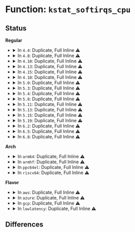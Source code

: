 # Function: <code>kstat_softirqs_cpu</code>

## Status
<b>Regular</b>
<ul>
<li>
<details>
<summary>In <code>4.4</code>: Duplicate, Full Inline ⚠️</summary>

**Collision:** Static Duplication

**Inline:** Full

**Transformation:** False

**Instances:**

```
In kernel/rcu/tree.c (ffffffff810e43c0)
Location: include/linux/kernel_stat.h:62
Inline: True
Inline callers:
  - kernel/rcu/tree.c:print_cpu_stall_info
  - kernel/rcu/tree.c:__note_gp_changes
```
```
In fs/proc/stat.c (ffffffff81282ea2)
Location: include/linux/kernel_stat.h:62
Inline: True
Inline callers:
  - fs/proc/stat.c:show_stat
```
```
In fs/proc/softirqs.c (ffffffff8128358d)
Location: include/linux/kernel_stat.h:62
Inline: True
Inline callers:
  - fs/proc/softirqs.c:show_softirqs
```
</details>
</li>
<li>
<details>
<summary>In <code>4.8</code>: Duplicate, Full Inline ⚠️</summary>

**Collision:** Static Duplication

**Inline:** Full

**Transformation:** False

**Instances:**

```
In kernel/rcu/tree.c (ffffffff810eab50)
Location: include/linux/kernel_stat.h:62
Inline: True
Inline callers:
  - kernel/rcu/tree.c:print_cpu_stall_info
  - kernel/rcu/tree.c:__note_gp_changes
```
```
In fs/proc/stat.c (ffffffff812aff08)
Location: include/linux/kernel_stat.h:62
Inline: True
Inline callers:
  - fs/proc/stat.c:show_stat
```
```
In fs/proc/softirqs.c (ffffffff812b05ec)
Location: include/linux/kernel_stat.h:62
Inline: True
Inline callers:
  - fs/proc/softirqs.c:show_softirqs
```
</details>
</li>
<li>
<details>
<summary>In <code>4.10</code>: Duplicate, Full Inline ⚠️</summary>

**Collision:** Static Duplication

**Inline:** Full

**Transformation:** False

**Instances:**

```
In kernel/rcu/tree.c (ffffffff810f1b10)
Location: include/linux/kernel_stat.h:62
Inline: True
Inline callers:
  - kernel/rcu/tree.c:print_cpu_stall_info
  - kernel/rcu/tree.c:__note_gp_changes
```
```
In fs/proc/stat.c (ffffffff812c58c7)
Location: include/linux/kernel_stat.h:62
Inline: True
Inline callers:
  - fs/proc/stat.c:show_stat
```
```
In fs/proc/softirqs.c (ffffffff812c5fde)
Location: include/linux/kernel_stat.h:62
Inline: True
Inline callers:
  - fs/proc/softirqs.c:show_softirqs
```
</details>
</li>
<li>
<details>
<summary>In <code>4.13</code>: Duplicate, Full Inline ⚠️</summary>

**Collision:** Static Duplication

**Inline:** Full

**Transformation:** False

**Instances:**

```
In kernel/rcu/tree.c (ffffffff810f6ce2)
Location: include/linux/kernel_stat.h:61
Inline: True
Inline callers:
  - kernel/rcu/tree.c:print_cpu_stall_info
  - kernel/rcu/tree.c:__note_gp_changes
```
```
In fs/proc/stat.c (ffffffff812d2ae6)
Location: include/linux/kernel_stat.h:61
Inline: True
Inline callers:
  - fs/proc/stat.c:show_stat
```
```
In fs/proc/softirqs.c (ffffffff812d31d9)
Location: include/linux/kernel_stat.h:61
Inline: True
Inline callers:
  - fs/proc/softirqs.c:show_softirqs
```
</details>
</li>
<li>
<details>
<summary>In <code>4.15</code>: Duplicate, Full Inline ⚠️</summary>

**Collision:** Static Duplication

**Inline:** Full

**Transformation:** False

**Instances:**

```
In kernel/rcu/tree.c (ffffffff81100d21)
Location: include/linux/kernel_stat.h:62
Inline: True
Inline callers:
  - kernel/rcu/tree.c:print_cpu_stall_info
  - kernel/rcu/tree.c:__note_gp_changes
```
```
In fs/proc/stat.c (ffffffff812f730f)
Location: include/linux/kernel_stat.h:62
Inline: True
Inline callers:
  - fs/proc/stat.c:show_stat
```
```
In fs/proc/softirqs.c (ffffffff812f7a25)
Location: include/linux/kernel_stat.h:62
Inline: True
Inline callers:
  - fs/proc/softirqs.c:show_softirqs
```
</details>
</li>
<li>
<details>
<summary>In <code>4.18</code>: Duplicate, Full Inline ⚠️</summary>

**Collision:** Static Duplication

**Inline:** Full

**Transformation:** False

**Instances:**

```
In kernel/rcu/tree.c (ffffffff81104acf)
Location: include/linux/kernel_stat.h:62
Inline: True
Inline callers:
  - kernel/rcu/tree.c:print_cpu_stall_info
  - kernel/rcu/tree.c:__note_gp_changes
```
```
In fs/proc/stat.c (ffffffff813246cf)
Location: include/linux/kernel_stat.h:62
Inline: True
Inline callers:
  - fs/proc/stat.c:show_stat
```
```
In fs/proc/softirqs.c (ffffffff81324d9c)
Location: include/linux/kernel_stat.h:62
Inline: True
Inline callers:
  - fs/proc/softirqs.c:show_softirqs
```
</details>
</li>
<li>
<details>
<summary>In <code>5.0</code>: Duplicate, Full Inline ⚠️</summary>

**Collision:** Static Duplication

**Inline:** Full

**Transformation:** False

**Instances:**

```
In kernel/rcu/tree.c (ffffffff81114284)
Location: include/linux/kernel_stat.h:62
Inline: True
Inline callers:
  - kernel/rcu/tree.c:print_cpu_stall_info
  - kernel/rcu/tree.c:__note_gp_changes
```
```
In fs/proc/stat.c (ffffffff8133b86f)
Location: include/linux/kernel_stat.h:62
Inline: True
Inline callers:
  - fs/proc/stat.c:show_stat
```
```
In fs/proc/softirqs.c (ffffffff8133bf3c)
Location: include/linux/kernel_stat.h:62
Inline: True
Inline callers:
  - fs/proc/softirqs.c:show_softirqs
```
</details>
</li>
<li>
<details>
<summary>In <code>5.3</code>: Duplicate, Full Inline ⚠️</summary>

**Collision:** Static Duplication

**Inline:** Full

**Transformation:** False

**Instances:**

```
In kernel/rcu/tree.c (ffffffff8111dfa1)
Location: include/linux/kernel_stat.h:62
Inline: True
Inline callers:
  - kernel/rcu/tree.c:print_cpu_stall_info
  - kernel/rcu/tree.c:__note_gp_changes
```
```
In fs/proc/stat.c (ffffffff81363a15)
Location: include/linux/kernel_stat.h:62
Inline: True
Inline callers:
  - fs/proc/stat.c:show_stat
```
```
In fs/proc/softirqs.c (ffffffff81364172)
Location: include/linux/kernel_stat.h:62
Inline: True
Inline callers:
  - fs/proc/softirqs.c:show_softirqs
```
</details>
</li>
<li>
<details>
<summary>In <code>5.4</code>: Duplicate, Full Inline ⚠️</summary>

**Collision:** Static Duplication

**Inline:** Full

**Transformation:** False

**Instances:**

```
In kernel/rcu/tree.c (ffffffff8112a56f)
Location: include/linux/kernel_stat.h:62
Inline: True
Inline callers:
  - kernel/rcu/tree.c:print_cpu_stall_info
  - kernel/rcu/tree.c:__note_gp_changes
```
```
In fs/proc/stat.c (ffffffff8137bcf5)
Location: include/linux/kernel_stat.h:62
Inline: True
Inline callers:
  - fs/proc/stat.c:show_stat
```
```
In fs/proc/softirqs.c (ffffffff8137c402)
Location: include/linux/kernel_stat.h:62
Inline: True
Inline callers:
  - fs/proc/softirqs.c:show_softirqs
```
</details>
</li>
<li>
<details>
<summary>In <code>5.8</code>: Duplicate, Full Inline ⚠️</summary>

**Collision:** Static Duplication

**Inline:** Full

**Transformation:** False

**Instances:**

```
In kernel/rcu/tree.c (ffffffff8113888b)
Location: include/linux/kernel_stat.h:62
Inline: True
Inline callers:
  - kernel/rcu/tree.c:print_cpu_stall_info
  - kernel/rcu/tree.c:__note_gp_changes
```
```
In fs/proc/stat.c (ffffffff813c55bb)
Location: include/linux/kernel_stat.h:62
Inline: True
Inline callers:
  - fs/proc/stat.c:show_stat
```
```
In fs/proc/softirqs.c (ffffffff813c5d12)
Location: include/linux/kernel_stat.h:62
Inline: True
Inline callers:
  - fs/proc/softirqs.c:show_softirqs
```
</details>
</li>
<li>
<details>
<summary>In <code>5.11</code>: Duplicate, Full Inline ⚠️</summary>

**Collision:** Static Duplication

**Inline:** Full

**Transformation:** False

**Instances:**

```
In kernel/rcu/tree.c (ffffffff81be216d)
Location: include/linux/kernel_stat.h:62
Inline: True
Inline callers:
  - kernel/rcu/tree.c:print_cpu_stall_info
  - kernel/rcu/tree.c:__note_gp_changes
```
```
In fs/proc/stat.c (ffffffff813d755d)
Location: include/linux/kernel_stat.h:62
Inline: True
Inline callers:
  - fs/proc/stat.c:show_stat
```
```
In fs/proc/softirqs.c (ffffffff813d7cb2)
Location: include/linux/kernel_stat.h:62
Inline: True
Inline callers:
  - fs/proc/softirqs.c:show_softirqs
```
</details>
</li>
<li>
<details>
<summary>In <code>5.13</code>: Duplicate, Full Inline ⚠️</summary>

**Collision:** Static Duplication

**Inline:** Full

**Transformation:** False

**Instances:**

```
In kernel/rcu/tree.c (ffffffff81bd417f)
Location: include/linux/kernel_stat.h:62
Inline: True
Inline callers:
  - kernel/rcu/tree.c:rcu_check_gp_kthread_expired_fqs_timer
  - kernel/rcu/tree.c:print_cpu_stall_info
  - kernel/rcu/tree.c:__note_gp_changes
```
```
In fs/proc/stat.c (ffffffff813de3a0)
Location: include/linux/kernel_stat.h:62
Inline: True
Inline callers:
  - fs/proc/stat.c:show_stat
```
```
In fs/proc/softirqs.c (ffffffff813deb62)
Location: include/linux/kernel_stat.h:62
Inline: True
Inline callers:
  - fs/proc/softirqs.c:show_softirqs
```
</details>
</li>
<li>
<details>
<summary>In <code>5.15</code>: Duplicate, Full Inline ⚠️</summary>

**Collision:** Static Duplication

**Inline:** Full

**Transformation:** False

**Instances:**

```
In kernel/rcu/tree.c (ffffffff81cae398)
Location: include/linux/kernel_stat.h:62
Inline: True
Inline callers:
  - kernel/rcu/tree.c:rcu_check_gp_kthread_expired_fqs_timer
  - kernel/rcu/tree.c:print_cpu_stall_info
  - kernel/rcu/tree.c:__note_gp_changes
```
```
In fs/proc/stat.c (ffffffff8142fbd2)
Location: include/linux/kernel_stat.h:62
Inline: True
Inline callers:
  - fs/proc/stat.c:show_stat
```
```
In fs/proc/softirqs.c (ffffffff814304e3)
Location: include/linux/kernel_stat.h:62
Inline: True
Inline callers:
  - fs/proc/softirqs.c:show_softirqs
```
</details>
</li>
<li>
<details>
<summary>In <code>5.19</code>: Duplicate, Full Inline ⚠️</summary>

**Collision:** Static Duplication

**Inline:** Full

**Transformation:** False

**Instances:**

```
In kernel/rcu/tree.c (ffffffff81e5e9e8)
Location: include/linux/kernel_stat.h:62
Inline: True
Inline callers:
  - kernel/rcu/tree.c:rcu_check_gp_kthread_expired_fqs_timer
  - kernel/rcu/tree.c:print_cpu_stall_info
  - kernel/rcu/tree.c:__note_gp_changes
```
```
In fs/proc/stat.c (ffffffff814a9841)
Location: include/linux/kernel_stat.h:62
Inline: True
Inline callers:
  - fs/proc/stat.c:show_stat
```
```
In fs/proc/softirqs.c (ffffffff814aa1be)
Location: include/linux/kernel_stat.h:62
Inline: True
Inline callers:
  - fs/proc/softirqs.c:show_softirqs
```
</details>
</li>
<li>
<details>
<summary>In <code>6.2</code>: Duplicate, Full Inline ⚠️</summary>

**Collision:** Static Duplication

**Inline:** Full

**Transformation:** False

**Instances:**

```
In kernel/rcu/tree.c (ffffffff811afbc2)
Location: include/linux/kernel_stat.h:65
Inline: True
Inline callers:
  - kernel/rcu/tree.c:rcu_check_gp_kthread_expired_fqs_timer
  - kernel/rcu/tree.c:print_cpu_stall_info
  - kernel/rcu/tree.c:__note_gp_changes
```
```
In fs/proc/stat.c (ffffffff8153f323)
Location: include/linux/kernel_stat.h:65
Inline: True
Inline callers:
  - fs/proc/stat.c:show_stat
```
```
In fs/proc/softirqs.c (ffffffff8153fda3)
Location: include/linux/kernel_stat.h:65
Inline: True
Inline callers:
  - fs/proc/softirqs.c:show_softirqs
```
</details>
</li>
<li>
<details>
<summary>In <code>6.5</code>: Duplicate, Full Inline ⚠️</summary>

**Collision:** Static Duplication

**Inline:** Full

**Transformation:** False

**Instances:**

```
In kernel/rcu/tree.c (ffffffff811c1c32)
Location: include/linux/kernel_stat.h:66
Inline: True
Inline callers:
  - kernel/rcu/tree.c:rcu_check_gp_kthread_expired_fqs_timer
  - kernel/rcu/tree.c:print_cpu_stall_info
  - kernel/rcu/tree.c:print_cpu_stall_info
  - kernel/rcu/tree.c:__note_gp_changes
  - kernel/rcu/tree.c:rcu_implicit_dynticks_qs
```
```
In fs/proc/stat.c (ffffffff81577674)
Location: include/linux/kernel_stat.h:66
Inline: True
Inline callers:
  - fs/proc/stat.c:show_stat
```
```
In fs/proc/softirqs.c (ffffffff8157811f)
Location: include/linux/kernel_stat.h:66
Inline: True
Inline callers:
  - fs/proc/softirqs.c:show_softirqs
```
</details>
</li>
<li>
<details>
<summary>In <code>6.8</code>: Duplicate, Full Inline ⚠️</summary>

**Collision:** Static Duplication

**Inline:** Full

**Transformation:** False

**Instances:**

```
In kernel/rcu/tree.c (ffffffff811d2212)
Location: include/linux/kernel_stat.h:66
Inline: True
Inline callers:
  - kernel/rcu/tree.c:rcu_check_gp_kthread_expired_fqs_timer
  - kernel/rcu/tree.c:print_cpu_stall_info
  - kernel/rcu/tree.c:print_cpu_stat_info
  - kernel/rcu/tree.c:__note_gp_changes
  - kernel/rcu/tree.c:rcu_implicit_dynticks_qs
```
```
In fs/proc/stat.c (ffffffff815aff16)
Location: include/linux/kernel_stat.h:66
Inline: True
Inline callers:
  - fs/proc/stat.c:show_stat
```
```
In fs/proc/softirqs.c (ffffffff815b084f)
Location: include/linux/kernel_stat.h:66
Inline: True
Inline callers:
  - fs/proc/softirqs.c:show_softirqs
```
</details>
</li>
</ul>
<b>Arch</b>
<ul>
<li>
<details>
<summary>In <code>arm64</code>: Duplicate, Full Inline ⚠️</summary>

**Collision:** Static Duplication

**Inline:** Full

**Transformation:** False

**Instances:**

```
In kernel/rcu/tree.c (ffff800010192e04)
Location: include/linux/kernel_stat.h:62
Inline: True
Inline callers:
  - kernel/rcu/tree.c:print_cpu_stall_info
  - kernel/rcu/tree.c:__note_gp_changes
```
```
In fs/proc/stat.c (ffff8000104484cc)
Location: include/linux/kernel_stat.h:62
Inline: True
Inline callers:
  - fs/proc/stat.c:show_stat
```
```
In fs/proc/softirqs.c (ffff800010448c54)
Location: include/linux/kernel_stat.h:62
Inline: True
Inline callers:
  - fs/proc/softirqs.c:show_softirqs
```
</details>
</li>
<li>
<details>
<summary>In <code>armhf</code>: Duplicate, Full Inline ⚠️</summary>

**Collision:** Static Duplication

**Inline:** Full

**Transformation:** False

**Instances:**

```
In kernel/rcu/tree.c (c03dffe0)
Location: include/linux/kernel_stat.h:62
Inline: True
Inline callers:
  - kernel/rcu/tree.c:print_cpu_stall_info
  - kernel/rcu/tree.c:__note_gp_changes
```
```
In fs/proc/stat.c (c060d494)
Location: include/linux/kernel_stat.h:62
Inline: True
Inline callers:
  - fs/proc/stat.c:show_stat
```
```
In fs/proc/softirqs.c (c060ddd8)
Location: include/linux/kernel_stat.h:62
Inline: True
Inline callers:
  - fs/proc/softirqs.c:show_softirqs
```
</details>
</li>
<li>
<details>
<summary>In <code>ppc64el</code>: Duplicate, Full Inline ⚠️</summary>

**Collision:** Static Duplication

**Inline:** Full

**Transformation:** False

**Instances:**

```
In kernel/rcu/tree.c (c0000000001edcbc)
Location: include/linux/kernel_stat.h:62
Inline: True
Inline callers:
  - kernel/rcu/tree.c:print_cpu_stall_info
  - kernel/rcu/tree.c:__note_gp_changes
```
```
In fs/proc/stat.c (c00000000055ea64)
Location: include/linux/kernel_stat.h:62
Inline: True
Inline callers:
  - fs/proc/stat.c:show_stat
```
```
In fs/proc/softirqs.c (c00000000055f3f8)
Location: include/linux/kernel_stat.h:62
Inline: True
Inline callers:
  - fs/proc/softirqs.c:show_softirqs
```
</details>
</li>
<li>
<details>
<summary>In <code>riscv64</code>: Duplicate, Full Inline ⚠️</summary>

**Collision:** Static Duplication

**Inline:** Full

**Transformation:** False

**Instances:**

```
In kernel/rcu/tree.c (ffffffe00012533e)
Location: include/linux/kernel_stat.h:62
Inline: True
Inline callers:
  - kernel/rcu/tree.c:print_cpu_stall_info
  - kernel/rcu/tree.c:__note_gp_changes
```
```
In fs/proc/stat.c (ffffffe0002ddf0a)
Location: include/linux/kernel_stat.h:62
Inline: True
Inline callers:
  - fs/proc/stat.c:show_stat
```
```
In fs/proc/softirqs.c (ffffffe0002de70e)
Location: include/linux/kernel_stat.h:62
Inline: True
Inline callers:
  - fs/proc/softirqs.c:show_softirqs
```
</details>
</li>
</ul>
<b>Flavor</b>
<ul>
<li>
<details>
<summary>In <code>aws</code>: Duplicate, Full Inline ⚠️</summary>

**Collision:** Static Duplication

**Inline:** Full

**Transformation:** False

**Instances:**

```
In kernel/rcu/tree.c (ffffffff81122b4f)
Location: include/linux/kernel_stat.h:62
Inline: True
Inline callers:
  - kernel/rcu/tree.c:print_cpu_stall_info
  - kernel/rcu/tree.c:__note_gp_changes
```
```
In fs/proc/stat.c (ffffffff813742d5)
Location: include/linux/kernel_stat.h:62
Inline: True
Inline callers:
  - fs/proc/stat.c:show_stat
```
```
In fs/proc/softirqs.c (ffffffff813749e2)
Location: include/linux/kernel_stat.h:62
Inline: True
Inline callers:
  - fs/proc/softirqs.c:show_softirqs
```
</details>
</li>
<li>
<details>
<summary>In <code>azure</code>: Duplicate, Full Inline ⚠️</summary>

**Collision:** Static Duplication

**Inline:** Full

**Transformation:** False

**Instances:**

```
In kernel/rcu/tree.c (ffffffff81115608)
Location: include/linux/kernel_stat.h:62
Inline: True
Inline callers:
  - kernel/rcu/tree.c:print_cpu_stall_info
  - kernel/rcu/tree.c:__note_gp_changes
```
```
In fs/proc/stat.c (ffffffff81364da5)
Location: include/linux/kernel_stat.h:62
Inline: True
Inline callers:
  - fs/proc/stat.c:show_stat
```
```
In fs/proc/softirqs.c (ffffffff813654b2)
Location: include/linux/kernel_stat.h:62
Inline: True
Inline callers:
  - fs/proc/softirqs.c:show_softirqs
```
</details>
</li>
<li>
<details>
<summary>In <code>gcp</code>: Duplicate, Full Inline ⚠️</summary>

**Collision:** Static Duplication

**Inline:** Full

**Transformation:** False

**Instances:**

```
In kernel/rcu/tree.c (ffffffff81120a3f)
Location: include/linux/kernel_stat.h:62
Inline: True
Inline callers:
  - kernel/rcu/tree.c:print_cpu_stall_info
  - kernel/rcu/tree.c:__note_gp_changes
```
```
In fs/proc/stat.c (ffffffff81371da5)
Location: include/linux/kernel_stat.h:62
Inline: True
Inline callers:
  - fs/proc/stat.c:show_stat
```
```
In fs/proc/softirqs.c (ffffffff813724b2)
Location: include/linux/kernel_stat.h:62
Inline: True
Inline callers:
  - fs/proc/softirqs.c:show_softirqs
```
</details>
</li>
<li>
<details>
<summary>In <code>lowlatency</code>: Duplicate, Full Inline ⚠️</summary>

**Collision:** Static Duplication

**Inline:** Full

**Transformation:** False

**Instances:**

```
In kernel/rcu/tree.c (ffffffff8112cd14)
Location: include/linux/kernel_stat.h:62
Inline: True
Inline callers:
  - kernel/rcu/tree.c:print_cpu_stall_info
  - kernel/rcu/tree.c:__note_gp_changes
```
```
In fs/proc/stat.c (ffffffff81385785)
Location: include/linux/kernel_stat.h:62
Inline: True
Inline callers:
  - fs/proc/stat.c:show_stat
```
```
In fs/proc/softirqs.c (ffffffff81385e92)
Location: include/linux/kernel_stat.h:62
Inline: True
Inline callers:
  - fs/proc/softirqs.c:show_softirqs
```
</details>
</li>
</ul>

## Differences
